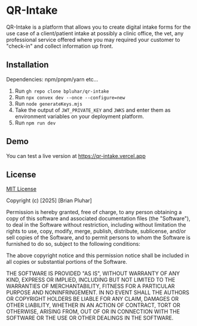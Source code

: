 
# QR-Intake

QR-Intake is a platform that allows you to create digital intake forms for the use case of a client/patient intake at possibly a clinic office, the vet, any professional service offered where you may required your customer to "check-in" and collect information up front.

## Installation

Dependencies: npm/pnpm/yarn etc...

1. Run `gh repo clone bpluhar/qr-intake`
2. Run `npx convex dev --once --configure=new`
3. Run `node generateKeys.mjs`
4. Take the output of `JWT_PRIVATE_KEY` and `JWKS` and enter them as environment variables on your deployment platform.
5. Run `npm run dev`


## Demo

You can test a live version at https://qr-intake.vercel.app

## License

[MIT License](https://choosealicense.com/licenses/mit/)

Copyright (c) [2025] [Brian Pluhar]

Permission is hereby granted, free of charge, to any person obtaining a copy
of this software and associated documentation files (the "Software"), to deal
in the Software without restriction, including without limitation the rights
to use, copy, modify, merge, publish, distribute, sublicense, and/or sell
copies of the Software, and to permit persons to whom the Software is
furnished to do so, subject to the following conditions:

The above copyright notice and this permission notice shall be included in all
copies or substantial portions of the Software.

THE SOFTWARE IS PROVIDED "AS IS", WITHOUT WARRANTY OF ANY KIND, EXPRESS OR
IMPLIED, INCLUDING BUT NOT LIMITED TO THE WARRANTIES OF MERCHANTABILITY,
FITNESS FOR A PARTICULAR PURPOSE AND NONINFRINGEMENT. IN NO EVENT SHALL THE
AUTHORS OR COPYRIGHT HOLDERS BE LIABLE FOR ANY CLAIM, DAMAGES OR OTHER
LIABILITY, WHETHER IN AN ACTION OF CONTRACT, TORT OR OTHERWISE, ARISING FROM,
OUT OF OR IN CONNECTION WITH THE SOFTWARE OR THE USE OR OTHER DEALINGS IN THE
SOFTWARE.